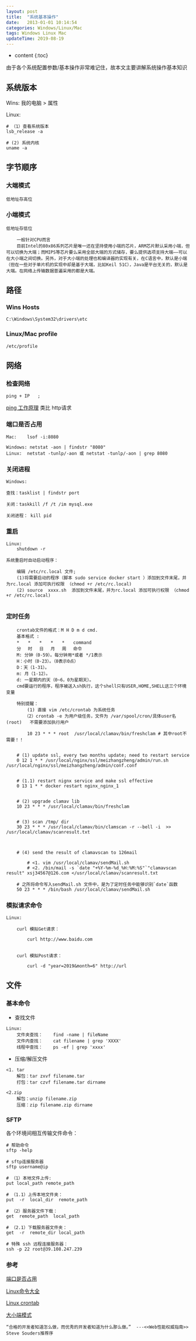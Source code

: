 ```yaml
---
layout: post
title:  "系统基本操作"
date:   2013-01-01 10:14:54
categories: Windows/Linux/Mac
tags: Windows Linux Mac
updateTime: 2019-08-19
---
```


* content
{:toc}

由于各个系统配置参数/基本操作非常难记住，故本文主要讲解系统操作基本知识

## 系统版本

Wins: 我的电脑 > 属性 

Linux:

```shell
# （1）查看系统版本
lsb_release -a

# (2) 系统内核
uname -a
```




## 字节顺序

### 大端模式

    低地址存高位

### 小端模式

    低地址存低位

```
    一般针对CPU而言
    目前Intel的80x86系列芯片是唯一还在坚持使用小端的芯片，ARM芯片默认采用小端，但可以切换为大端；而MIPS等芯片要么采用全部大端的方式储存，要么提供选项支持大端——可以在大小端之间切换。另外，对于大小端的处理也和编译器的实现有关，在C语言中，默认是小端（但在一些对于单片机的实现中却是基于大端，比如Keil 51C），Java是平台无关的，默认是大端。在网络上传输数据普遍采用的都是大端。
```

## 路径

### Wins Hosts

```
C:\Windows\System32\drivers\etc
```

### Linux/Mac profile

```
/etc/profile
```

## 网络

### 检查网络

```
ping + IP   ;
```
[ping 工作原理](https://mp.weixin.qq.com/s/B98XGy8Caf5HTf9pja5djQ) 类比 http请求

### 端口是否占用

```
Mac:    lsof -i:8080
```

```
Windows: netstat -aon | findstr "8080"
Linux:  netstat -tunlp/-aon 或 netstat -tunlp/-aon | grep 8080
```

### 关闭进程

```
Windows: 

查找：tasklist | findstr port

关闭：taskkill /f /t /im mysql.exe
```

```
关闭进程： kill pid
```

### 重启

```
Linux: 
    shutdown -r

系统重启时自动启动程序：

    编辑 /etc/rc.local 文件;
    (1)将需要启动的程序（脚本 sudo service docker start ）添加到文件末尾，并为rc.local 添加可执行权限 （chmod +r /etc/rc.local)
    (2) source  xxxx.sh  添加到文件末尾，并为rc.local 添加可执行权限 （chmod +r /etc/rc.local)
    
```

### 定时任务

```shell
    crontab文件的格式：M H D m d cmd.
    基本格式 :
    *　　*　　*　　*　　*　　command
    分　 时　 日　 月　 周　 命令
    M: 分钟（0-59）。每分钟用*或者 */1表示
    H：小时（0-23）。（0表示0点）
    D：天（1-31）。
    m: 月（1-12）。
    d: 一星期内的天（0~6，0为星期天）。
    cmd要运行的程序，程序被送入sh执行，这个shell只有USER,HOME,SHELL这三个环境变量

    特别提醒： 
        (1) 直接 vim /etc/crontab 为系统任务
       （2）crontab -e 为用户级任务，文件为 /var/spool/cron/具体user名(root)   不需要添加执行用户
       
        10 23 * * * root  /usr/local/clamav/bin/freshclam # 其中root不需要！！
```

```shell

    # (1) update ssl, every two months update; need to restart service
    0 12 1 * * /usr/local/nginx/ssl/meizhangzheng/admin/run.sh /usr/local/nginx/ssl/meizhangzheng/admin/conf.conf


    # (1.1) restart nignx service and make ssl effective
    0 13 1 * * docker restart nginx_nginx_1


    # (2) upgrade clamav lib
    10 23 * * * /usr/local/clamav/bin/freshclam


    # (3) scan /tmp/ dir
    30 23 * * * /usr/local/clamav/bin/clamscan -r --bell -i  >> /usr/local/clamav/scanresult.txt



    # (4) send the result of clamavscan to 126mail

        # <1. vim /usr/local/clamav/sendMail.sh
        # <2. /bin/mail -s `date "+%Y-%m-%d_%H:%M:%S"`"clamavscan result" xsj34567@126.com </usr/local/clamav/scanresult.txt

    # 之所将命令写入sendMail.sh 文件中，是为了定时任务中能够识别`date`函数
    50 23 * * * /bin/bash /usr/local/clamav/sendMail.sh

```

### 模拟请求命令

```
Linux:

    curl 模拟Get请求：

        curl http://www.baidu.com


    curl 模拟Post请求：

        curl -d "year=2019&month=6" http://url

```

## 文件

###  基本命令

-   查找文件

```shell
Linux:
    文件夹查找：    find -name | fileName
    文件内查找：    cat filename | grep 'XXXX'
    线程中查找：    ps -ef | grep 'xxxx'
```

-   压缩/解压文件

```shell
<1. tar
    解包：tar zxvf filename.tar
    打包：tar czvf filename.tar dirname

<2.zip
    解包：unzip filename.zip
    压缩：zip filename.zip dirname 
```

### SFTP

各个环境间相互传输文件命令：

```shell
# 帮助命令
sftp -help  

# sftp连接服务器
sftp username@ip 

# （1）本地文件上传: 
put local_path remote_path

# （1.1）上传本地文件夹： 
put  -r  local_dir  remote_path

# （2）服务器文件下载：
get  remote_path  local_path

# （2.1）下载服务器文件夹： 
get  -r  remote_dir local_path

# 特殊 ssh 远程连接服务器：
ssh -p 22 root@39.108.247.239
```

  

### 参考

[端口是否占用](https://jingyan.baidu.com/article/3c48dd34491d47e10be358b8.html)

[Linux命令大全](http://man.linuxde.net/)

[Linux crontab](http://man.linuxde.net/crontab)

[大小端模式](https://baike.baidu.com/item/%E5%A4%A7%E5%B0%8F%E7%AB%AF%E6%A8%A1%E5%BC%8F/6750542?fr=aladdin)

```http
“合格的开发者知道怎么做，而优秀的开发者知道为什么那么做。”  ---<<Web性能权威指南>> Steve Souders推荐序   
```

